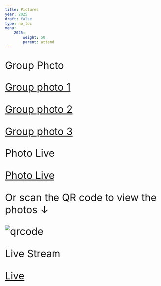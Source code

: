 ```yaml
---
title: Pictures
year: 2025
draft: false
type: no_toc
menu:
    2025:
        weight: 50
        parent: attend
---
```


<div style="font-size: xx-large;">

Group Photo

[Group photo 1](../img/photo.jpg)

[Group photo 2](../img/photo2.jpg)

[Group photo 3](../img/photo3.jpg)

</div>

<div style="font-size: xx-large;">
Photo Live

[Photo Live](https://www.yipai360.com/photolivepc/?orderId=202508151647264266&channel=h5)

Or scan the QR code to view the photos ↓

![qrcode](../img/photo.png)

</div>

<div style="font-size: xx-large;">

Live Stream

[Live](https://www.koushare.com/live/details/45728)

</div>



<!-- All the photos are now available for download at the following website:
<a href="https://linckia.filemail.com/d/hhpilveqjhavccf">download here</a>

<img src="/images/2025/places/group_all.jpeg" alt="drawing" style="width:1000px;"/>
<img src="/images/2025/places/group_lab.jpeg" alt="drawing" style="width:600px;"/> -->
